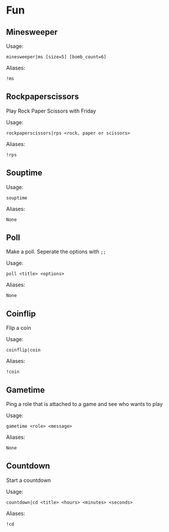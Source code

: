 # Fun



## Minesweeper



Usage:

```none
minesweeper|ms [size=5] [bomb_count=6]
```

Aliases:

```none
!ms
```

## Rockpaperscissors

Play Rock Paper Scissors with Friday

Usage:

```none
rockpaperscissors|rps <rock, paper or scissors>
```

Aliases:

```none
!rps
```

## Souptime



Usage:

```none
souptime 
```

Aliases:

```none
None
```

## Poll

Make a poll. Seperate the options with `;;`

Usage:

```none
poll <title> <options>
```

Aliases:

```none
None
```

## Coinflip

Flip a coin

Usage:

```none
coinflip|coin 
```

Aliases:

```none
!coin
```

## Gametime

Ping a role that is attached to a game and see who wants to play

Usage:

```none
gametime <role> <message>
```

Aliases:

```none
None
```

## Countdown

Start a countdown

Usage:

```none
countdown|cd <title> <hours> <minutes> <seconds>
```

Aliases:

```none
!cd
```

